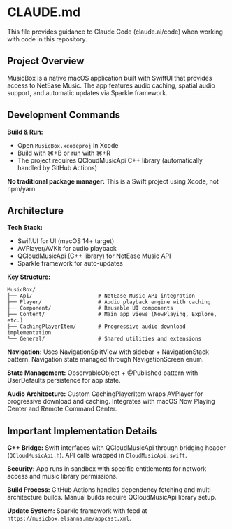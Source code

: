 # CLAUDE.md

This file provides guidance to Claude Code (claude.ai/code) when working with code in this repository.

## Project Overview

MusicBox is a native macOS application built with SwiftUI that provides access to NetEase Music. The app features audio caching, spatial audio support, and automatic updates via Sparkle framework.

## Development Commands

**Build & Run:**
- Open `MusicBox.xcodeproj` in Xcode
- Build with ⌘+B or run with ⌘+R
- The project requires QCloudMusicApi C++ library (automatically handled by GitHub Actions)

**No traditional package manager:** This is a Swift project using Xcode, not npm/yarn.

## Architecture

**Tech Stack:**
- SwiftUI for UI (macOS 14+ target)
- AVPlayer/AVKit for audio playback
- QCloudMusicApi (C++ library) for NetEase Music API
- Sparkle framework for auto-updates

**Key Structure:**
```
MusicBox/
├── Api/                     # NetEase Music API integration
├── Player/                  # Audio playback engine with caching
├── Component/               # Reusable UI components  
├── Content/                 # Main app views (NowPlaying, Explore, etc.)
├── CachingPlayerItem/       # Progressive audio download implementation
└── General/                 # Shared utilities and extensions
```

**Navigation:** Uses NavigationSplitView with sidebar + NavigationStack pattern. Navigation state managed through NavigationScreen enum.

**State Management:** ObservableObject + @Published pattern with UserDefaults persistence for app state.

**Audio Architecture:** Custom CachingPlayerItem wraps AVPlayer for progressive download and caching. Integrates with macOS Now Playing Center and Remote Command Center.

## Important Implementation Details

**C++ Bridge:** Swift interfaces with QCloudMusicApi through bridging header (`QCloudMusicApi.h`). API calls wrapped in `CloudMusicApi.swift`.

**Security:** App runs in sandbox with specific entitlements for network access and music library permissions.

**Build Process:** GitHub Actions handles dependency fetching and multi-architecture builds. Manual builds require QCloudMusicApi library setup.

**Update System:** Sparkle framework with feed at `https://musicbox.elsanna.me/appcast.xml`.
